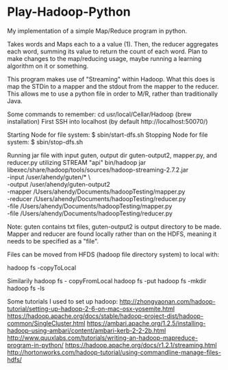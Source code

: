 # Play-Hadoop-Python

My implementation of a simple Map/Reduce program in python.

Takes words and Maps each to a a value (1). Then, the reducer aggregates each word, summing its value to return the count of each word.
Plan to make changes to the map/reducing usage, maybe running a learning algorithm on it or something.

This program makes use of "Streaming" within Hadoop. What this does is map the STDin to a mapper and the stdout from the mapper to the reducer.
This allows me to use a python file in order to M/R, rather than traditionally Java.

Some commands to remember: 
cd usr/local/Cellar/Hadoop (brew installation)
First SSH into localhost (by default http://localhost:50070/)

Starting Node for file system:
  $ sbin/start-dfs.sh
Stopping Node for file system:
    $ sbin/stop-dfs.sh


Running jar file with input guten, output dir guten-output2, mapper.py, and reducer.py utilizing STREAM "api"
bin/hadoop jar libexec/share/hadoop/tools/sources/hadoop-streaming-2.7.2.jar \
    -input /user/ahendy/guten/* \   
    -output /user/ahendy/guten-output2 \
    -mapper /Users/ahendy/Documents/hadoopTesting/mapper.py  \
    -reducer /Users/ahendy/Documents/hadoopTesting/reducer.py \
    -file /Users/ahendy/Documents/hadoopTesting/mapper.py \
    -file /Users/ahendy/Documents/hadoopTesting/reducer.py

Note: guten contains txt files, guten-output2 is output directory to be made.
Mapper and reducer are found locally rather than on the HDFS, meaning it needs to be specified as a "file".

Files can be moved from HFDS (hadoop file directory system) to local with:

  hadoop fs -copyToLocal <hfdsfile/> <localdir>
  
Similarily 
  hadoop fs - copyFromLocal <localfile/> <hfdsdir>
  hadoop fs -put
  hadoop fs -mkdir
  hadoop fs -ls


Some tutorials I used to set up hadoop:
  http://zhongyaonan.com/hadoop-tutorial/setting-up-hadoop-2-6-on-mac-osx-yosemite.html
  https://hadoop.apache.org/docs/stable/hadoop-project-dist/hadoop-common/SingleCluster.html
  https://ambari.apache.org/1.2.5/installing-hadoop-using-ambari/content/ambari-kerb-2-2-2b.html
  http://www.quuxlabs.com/tutorials/writing-an-hadoop-mapreduce-program-in-python/
  https://hadoop.apache.org/docs/r1.2.1/streaming.html
  http://hortonworks.com/hadoop-tutorial/using-commandline-manage-files-hdfs/
